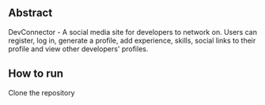 ## Abstract

DevConnector - A social media site for developers to network on. Users can register, log in, generate a profile, add experience, skills, social links to their profile and view other developers' profiles.

## How to run

Clone the repository 
